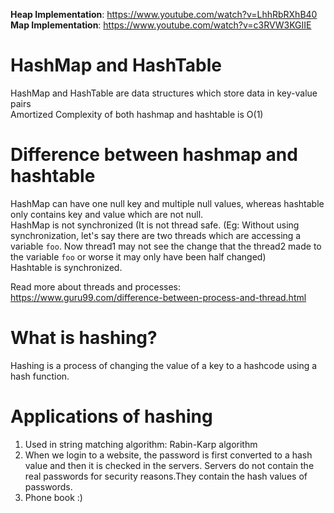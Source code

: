 **Heap Implementation**: <https://www.youtube.com/watch?v=LhhRbRXhB40> <br/>
**Map Implementation**: <https://www.youtube.com/watch?v=c3RVW3KGIIE>

# HashMap and HashTable
HashMap and HashTable are data structures which store data in key-value pairs <br/>
Amortized Complexity of both hashmap and hashtable is O(1) <br/>

# Difference between hashmap and hashtable
HashMap can have one null key and multiple null values, whereas hashtable only contains key and value which are not null. <br/>
HashMap is not synchronized (It is not thread safe. (Eg: Without using synchronization, let's say there are two threads which are accessing a variable `foo`. Now thread1 may not 
see the change that the thread2 made to the variable `foo` or worse it may only have been half changed) <br/>
Hashtable is synchronized. <br/>

Read more about threads and processes: <https://www.guru99.com/difference-between-process-and-thread.html>

# What is hashing?
Hashing is a process of changing the value of a key to a hashcode using a hash function.

# Applications of hashing
1) Used in string matching algorithm: Rabin-Karp algorithm
2) When we login to a website, the password is first converted to a hash value and then it is checked in the servers. Servers do not contain the real passwords for security reasons.They contain the hash values of passwords.
3) Phone book :)
